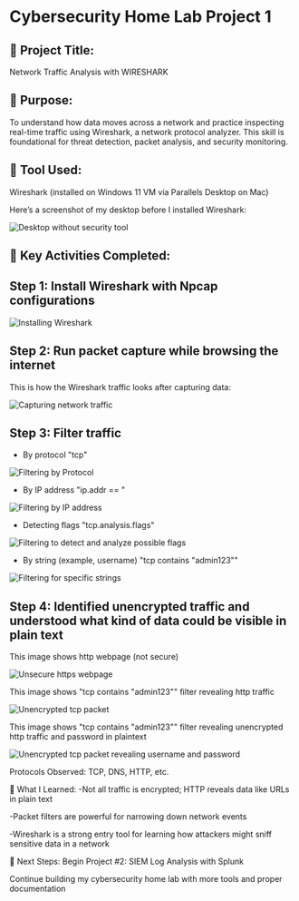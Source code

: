 
# Cybersecurity Home Lab Project 1

## 🔹 Project Title:
Network Traffic Analysis with WIRESHARK

## 🔹 Purpose:
To understand how data moves across a network and practice inspecting real-time traffic using Wireshark, a network protocol analyzer. This skill is foundational for threat detection, packet analysis, and security monitoring.

## 🔹 Tool Used:
Wireshark (installed on Windows 11 VM via Parallels Desktop on Mac)

Here’s a screenshot of my desktop before I installed Wireshark: 

![Desktop without security tool](https://github.com/ihuoma-ajaero/home-lab-wireshark-analysis/blob/main/Blank%20Desktop%20without%20security%20tools.png)

## 🔹 Key Activities Completed:
## Step 1: Install Wireshark with Npcap configurations

![Installing Wireshark](https://github.com/ihuoma-ajaero/home-lab-wireshark-analysis/blob/main/Installing%20wireshark.png)

## Step 2: Run packet capture while browsing the internet
This is how the Wireshark traffic looks after capturing data:

![Capturing network traffic](https://github.com/ihuoma-ajaero/home-lab-wireshark-analysis/blob/main/Capturing%20traffic.png)

## Step 3: Filter traffic 
- By protocol "tcp"
  
![Filtering by Protocol](https://github.com/ihuoma-ajaero/home-lab-wireshark-analysis/blob/main/filtering%20by%20protocol.png)

- By IP address "ip.addr == <your IP>"

![Filtering by IP address](http://github.com/ihuoma-ajaero/home-lab-wireshark-analysis/blob/main/Filtering%20by%20ip%20address)

- Detecting flags "tcp.analysis.flags"
  
![Filtering to detect and analyze possible flags](https://github.com/ihuoma-ajaero/home-lab-wireshark-analysis/blob/main/filtering%20for%20flagged%20traffic.png)
  
- By string (example, username) "tcp contains "admin123""
  
![Filtering for specific strings](https://github.com/ihuoma-ajaero/home-lab-wireshark-analysis/blob/main/unsecure%20traffic.png)

## Step 4: Identified unencrypted traffic and understood what kind of data could be visible in plain text

This image shows http webpage (not secure)

![Unsecure https webpage](https://github.com/ihuoma-ajaero/home-lab-wireshark-analysis/blob/main/filtering%20unsecure%20traffic.png)

This image shows "tcp contains "admin123"" filter revealing http traffic

![Unencrypted tcp packet](https://github.com/ihuoma-ajaero/home-lab-wireshark-analysis/blob/main/tcp%20filter%20revealing%20password%20from%20unencrypted%20traffic.png)

This image shows "tcp contains "admin123"" filter revealing unencrypted http traffic and password in plaintext

![Unencrypted tcp packet revealing username and password](https://github.com/ihuoma-ajaero/home-lab-wireshark-analysis/blob/main/unsecure%20traffic.png)


Protocols Observed: TCP, DNS, HTTP, etc.

🔹 What I Learned:
-Not all traffic is encrypted; HTTP reveals data like URLs in plain text

-Packet filters are powerful for narrowing down network events

-Wireshark is a strong entry tool for learning how attackers might sniff sensitive data in a network


🔹 Next Steps:
Begin Project #2: SIEM Log Analysis with Splunk

Continue building my cybersecurity home lab with more tools and proper documentation

